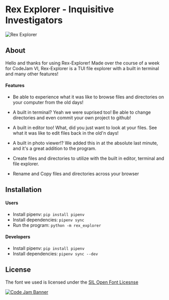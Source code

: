# Rex Explorer - Inquisitive Investigators
![Rex Explorer](https://cdn.discordapp.com/attachments/666081160497070080/671036109337264148/Image.PNG)

## About

Hello and thanks for using Rex-Explorer! Made over the course of a week for CodeJam VI, Rex-Explorer is a TUI file explorer with a built in terminal and many other features!

#### Features
- Be able to experience what it was like to browse files and directories on your computer from the old days!

- A built in terminal? Yeah we were suprised too! Be able to change directories and even commit your own project to github!

- A built in editor too! What, did you just want to look at your files. See what it was like to edit files back in the old'n days!

- A built in photo viewer!? We added this in at the absolute last minute, and it's a great addition to the program.

- Create files and directories to utilize with the built in editor, terminal and file explorer.

- Rename and Copy files and directories across your browser

## Installation

#### Users

- Install pipenv: `pip install pipenv`
- Install dependencies: `pipenv sync`
- Run the program: `python -m rex_explorer`

#### Developers

- Install pipenv: `pip install pipenv`
- Install dependencies: `pipenv sync --dev`

## License

The font we used is licensed under the [SIL Open Font Licesnse](https://www.fontspace.com/help/#license-17)

[![Code Jam Banner](https://raw.githubusercontent.com/python-discord/code-jam-6/master/ancient%20tech.png?token=AAQAKVPQ55SEFWYYLYO5YV26ETLTC)](#)
